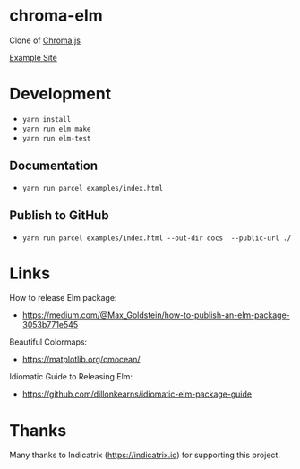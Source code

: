 # chroma-elm
Clone of [Chroma.js](https://gka.github.io/chroma.js)

[Example Site](https://newmana.github.io/chroma-elm/)

# Development
- ```yarn install```
- ```yarn run elm make```
- ```yarn run elm-test```

## Documentation
- ```yarn run parcel examples/index.html```

## Publish to GitHub
- ```yarn run parcel examples/index.html --out-dir docs  --public-url ./```

# Links

How to release Elm package:
- https://medium.com/@Max_Goldstein/how-to-publish-an-elm-package-3053b771e545

Beautiful Colormaps:
- https://matplotlib.org/cmocean/

Idiomatic Guide to Releasing Elm:
- https://github.com/dillonkearns/idiomatic-elm-package-guide

# Thanks

Many thanks to Indicatrix (https://indicatrix.io) for supporting this project.